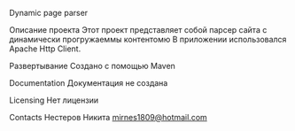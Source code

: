Dynamic page parser

Описание проекта
Этот проект представляет собой парсер сайта с динамически прогружаеммы контентомю 
В приложении использовался Apache Http Client.

Развертывание
Создано с помощью Maven

Documentation
Документация не создана

Licensing
Нет лицензии

Contacts
Нестеров Никита mirnes1809@hotmail.com
